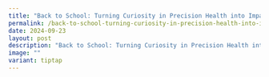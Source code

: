 ```yaml
---
title: "Back to School: Turning Curiosity in Precision Health into Impact"
permalink: /back-to-school-turning-curiosity-in-precision-health-into-impact/
date: 2024-09-23
layout: post
description: "Back to School: Turning Curiosity in Precision Health into Impact"
image: ""
variant: tiptap
---
```


